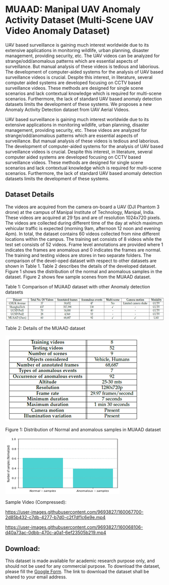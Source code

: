 # MUAAD: Manipal UAV Anomaly Activity Dataset (Multi-Scene UAV Video Anomaly Dataset)


UAV based surveillance is gaining much interest worldwide due to its extensive applications in monitoring wildlife, urban planning, disaster management, providing security, etc. The UAV videos can be analyzed for strange/odd/anomalous patterns which are essential aspects of surveillance. But manual analysis of these videos is tedious and laborious. The development of computer-aided systems for the analysis of UAV based surveillance videos is crucial. Despite this interest, in literature, several computer aided systems are developed focusing on CCTV based surveillance videos. These methods are designed for single scene scenarios and lack contextual knowledge which is required for multi-scene scenarios. Furthermore, the lack of standard UAV based anomaly detection datasets limits the development of these systems. We proposes a new Anomaly Activity Detection dataset from UAV Aerial Videos. 




UAV based surveillance is gaining much interest worldwide due to its extensive applications in monitoring wildlife, urban planning, disaster management, providing security, etc. These videos are analyzed for strange/odd/anomalous patterns which are essential aspects of surveillance. But manual analysis of these videos is tedious and laborious. The development of computer-aided systems for the analysis of UAV based surveillance videos is crucial. Despite this interest, in literature, several computer aided systems are developed focusing on CCTV based surveillance videos. These methods are designed for single scene scenarios and lack contextual knowledge which is required for multi-scene scenarios. Furthermore, the lack of standard UAV based anomaly detection datasets limits the development of these systems.


## Dataset Details

The videos are acquired from the camera on-board a UAV (DJI Phantom 3 drone) at the campus of Manipal Institute of Technology, Manipal, India. These videos are acquired at 29 fps and are of resolution 1024x720 pixels. The videos are collected during different time of the day at which maximum vehicular traffic is expected (morning 9am, afternoon 12 noon and evening 4pm). In total, the dataset contains 60 videos collected from nine different locations within the campus. The training set consists of 8 videos while the test set consists of 52 videos. Frame level annotations are provided where 1 indicates the frames are anomalous and 0 indicates the frames are normal. The training and testing videos are stores in two separate folders. The comparison of the devel-oped dataset with respect to other datasets are shown in Table 1. Table 2 describes the details of the developed dataset. Figure 1 shows the distribution of the normal and anomalous samples in the dataset. Figure 2 shows few sample scenes from the MUAAD dataset.

Table 1: Comparison of MUAAD dataset with other Anomaly detection datasets
![alt text](https://github.com/uverma/MUAAD/blob/main/Comparison.png)


Table 2: Details of the MUAAD dataset


![alt text](https://github.com/uverma/MUAAD/blob/main/Table.png)


Figure 1: Distribution of Normal and anomalous samples in MUAAD dataset


![alt text](https://github.com/uverma/MUAAD/blob/main/NormalVsAnomalous.png)
 
 
 Sample Video (Compressed): 
 

https://user-images.githubusercontent.com/9693827/160067700-2d85b432-c7db-4277-b7d0-c2f7df1c6e9e.mp4



https://user-images.githubusercontent.com/9693827/160068106-d40a73ac-0dbb-470c-a0a1-6ef23505b219.mp4


 
 ## Download: 
This dataset is made available for academic research purpose only, and should not be used for any commercial purpose. To download the dataset, please fill the [Google Form](https://docs.google.com/forms/d/e/1FAIpQLSdpDYCd2gCKtYb6pvolCQ6zz8MGXa46LFrXZfDWfz_CrTy-jQ/viewform). The link to download the dataset shall be shared to your email address.

